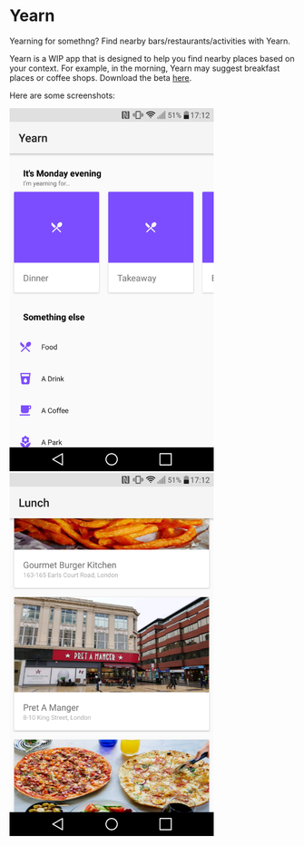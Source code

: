 # Yearn
Yearning for somethng? Find nearby bars/restaurants/activities with Yearn.

Yearn is a WIP app that is designed to help you find nearby places based on your context. For example, 
in the morning, Yearn may suggest breakfast places or coffee shops. Download the beta [here](https://play.google.com/store/apps/details?id=com.jamieadkins.yearn).

Here are some screenshots:

<img src="marketing/Screenshot_2016-10-17-17-12-28.png" width="360"> <img src="marketing/Screenshot_2016-10-17-17-12-47.png" width="360">
